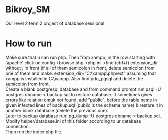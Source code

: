 # Bikroy_SM
Our level 2 term 2 project of database sessional

# How to run
Make sure that u can run php. Then from xampp, in the row starting with 'apache' click on config->browse php->php.ini->find (ctrl+f) extension_dir without ; in front (if all of them semicolon in front, delete semicolon from one of them and make: extension_dir="C:\xampp\php\ext" assuming that xampp is installed in C:\xampp. Also find pdo_pgsql and delete the semicolon from front. <br>
Create a blank postgresql database and from command prompt run psql -U postgres dbname < backup.sql to restore database. It sometimes gives errors like relation omuk not found, add "public". before the table name in given infected lines of backup.sql (public is the schema name) & restore it in another blank database (delete the previous one). <br>
Later to backup database run: pg_dump -U postgres dbname > backup.sql. <br>
Modify helper/database.ini of this folder according to ur database connection. <br>
Then run the index.php file.
